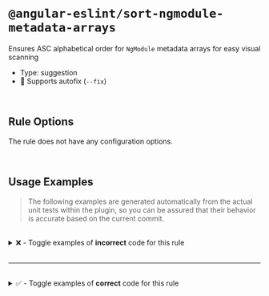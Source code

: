 <!--

  DO NOT EDIT.

  This markdown file was autogenerated using a mixture of the following files as the source of truth for its data:
  - ../../src/rules/sort-ngmodule-metadata-arrays.ts
  - ../../tests/rules/sort-ngmodule-metadata-arrays/cases.ts

  In order to update this file, it is therefore those files which need to be updated, as well as potentially the generator script:
  - ../../../../tools/scripts/generate-rule-docs.ts

-->

<br>

# `@angular-eslint/sort-ngmodule-metadata-arrays`

Ensures ASC alphabetical order for `NgModule` metadata arrays for easy visual scanning

- Type: suggestion
- 🔧 Supports autofix (`--fix`)

<br>

## Rule Options

The rule does not have any configuration options.

<br>

## Usage Examples

> The following examples are generated automatically from the actual unit tests within the plugin, so you can be assured that their behavior is accurate based on the current commit.

<br>

<details>
<summary>❌ - Toggle examples of <strong>incorrect</strong> code for this rule</summary>

<br>

#### Default Config

```json
{
  "rules": {
    "@angular-eslint/sort-ngmodule-metadata-arrays": [
      "error"
    ]
  }
}
```

<br>

#### ❌ Invalid Code

```ts
@NgModule({
  imports: [aModule, bModule, DModule, cModule]
                                       ~~~~~~~
})
class Test {}
```

<br>

---

<br>

#### Default Config

```json
{
  "rules": {
    "@angular-eslint/sort-ngmodule-metadata-arrays": [
      "error"
    ]
  }
}
```

<br>

#### ❌ Invalid Code

```ts
@NgModule({
  'declarations': [
    AComponent,
    cPipe,
    bDirective,
    ~~~~~~~~~~
    DComponent,
  ],
})
class Test {}
```

<br>

---

<br>

#### Default Config

```json
{
  "rules": {
    "@angular-eslint/sort-ngmodule-metadata-arrays": [
      "error"
    ]
  }
}
```

<br>

#### ❌ Invalid Code

```ts
@NgModule({
  ['exports']: [
    AComponent,
    cPipe,
    bDirective,
    ~~~~~~~~~~
    DComponent,
  ],
})
class Test {}
```

<br>

---

<br>

#### Default Config

```json
{
  "rules": {
    "@angular-eslint/sort-ngmodule-metadata-arrays": [
      "error"
    ]
  }
}
```

<br>

#### ❌ Invalid Code

```ts
@NgModule({
  [`bootstrap`]: [
    AppModule2,
    AppModule3,
    AppModule1,
    ~~~~~~~~~~
  ]
})
class Test {}
```

<br>

---

<br>

#### Default Config

```json
{
  "rules": {
    "@angular-eslint/sort-ngmodule-metadata-arrays": [
      "error"
    ]
  }
}
```

<br>

#### ❌ Invalid Code

```ts
@NgModule({
  schemas: [
    A_SCHEMA,
    C_SCHEMA,
    B_SCHEMA,
    ~~~~~~~~
  ]
})
class Test {}
```

<br>

---

<br>

#### Default Config

```json
{
  "rules": {
    "@angular-eslint/sort-ngmodule-metadata-arrays": [
      "error"
    ]
  }
}
```

<br>

#### ❌ Invalid Code

```ts
@NgModule({
  providers: [
    AProvider,
    {
      provide: 'myprovider',
      useClass: MyProvider,
    },
    cProvider,
    bProvider,
    ~~~~~~~~~
    DProvider,
  ]
})
class Test {}
```

<br>

---

<br>

#### Default Config

```json
{
  "rules": {
    "@angular-eslint/sort-ngmodule-metadata-arrays": [
      "error"
    ]
  }
}
```

<br>

#### ❌ Invalid Code

```ts
@NgModule({
  bootstrap,
  declarations: declarations,
  providers: providers(),
  schemas: [],
  [imports]: [
    aModule,
    bModule,
    DModule,
    cModule,
    ~~~~~~~
  ],
})
class Test {}
```

</details>

<br>

---

<br>

<details>
<summary>✅ - Toggle examples of <strong>correct</strong> code for this rule</summary>

<br>

#### Default Config

```json
{
  "rules": {
    "@angular-eslint/sort-ngmodule-metadata-arrays": [
      "error"
    ]
  }
}
```

<br>

#### ✅ Valid Code

```ts
class Test {}
```

<br>

---

<br>

#### Default Config

```json
{
  "rules": {
    "@angular-eslint/sort-ngmodule-metadata-arrays": [
      "error"
    ]
  }
}
```

<br>

#### ✅ Valid Code

```ts
@NgModule()
class Test {}
```

<br>

---

<br>

#### Default Config

```json
{
  "rules": {
    "@angular-eslint/sort-ngmodule-metadata-arrays": [
      "error"
    ]
  }
}
```

<br>

#### ✅ Valid Code

```ts
@NgModule({})
class Test {}
```

<br>

---

<br>

#### Default Config

```json
{
  "rules": {
    "@angular-eslint/sort-ngmodule-metadata-arrays": [
      "error"
    ]
  }
}
```

<br>

#### ✅ Valid Code

```ts
const options = {};
@NgModule(options)
class Test {}
```

<br>

---

<br>

#### Default Config

```json
{
  "rules": {
    "@angular-eslint/sort-ngmodule-metadata-arrays": [
      "error"
    ]
  }
}
```

<br>

#### ✅ Valid Code

```ts
@NgModule({
  bootstrap: [
    AppModule1,
    AppModule2,
    AppModule3,
  ],
  'declarations': [
    AComponent,
    bDirective,
    cPipe,
    DComponent,
    VariableComponent,
  ],
  ['imports']: [
    _foo,
    AModule,
    bModule,
    cModule,
    DModule,
  ],
  [`providers`]: [
    AProvider,
    {
      provide: 'myprovider',
      useClass: MyProvider,
    },
    bProvider,
    cProvider,
    DProvider,
  ],
})
class Test {}
```

<br>

---

<br>

#### Default Config

```json
{
  "rules": {
    "@angular-eslint/sort-ngmodule-metadata-arrays": [
      "error"
    ]
  }
}
```

<br>

#### ✅ Valid Code

```ts
@Component({
  providers: [
    DeclarationD,
    DeclarationA,
  ]
})
class Test {}
```

</details>

<br>
